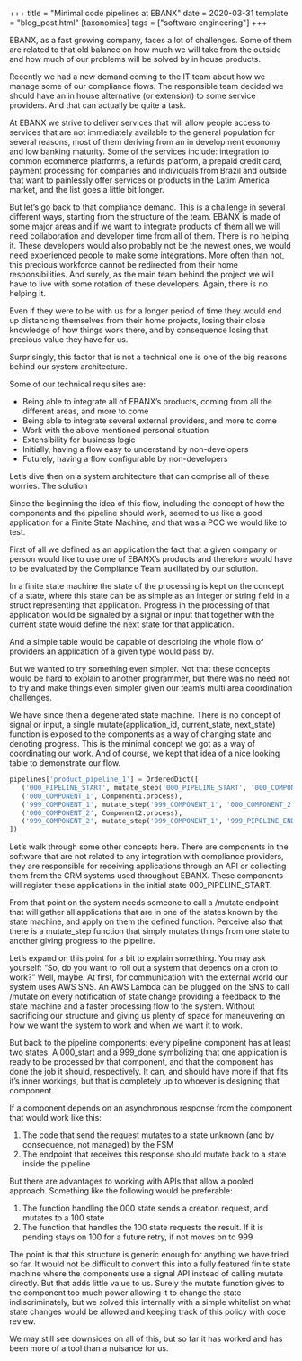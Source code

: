 +++
title = "Minimal code pipelines at EBANX"
date = 2020-03-31
template = "blog_post.html"
[taxonomies]
tags = ["software engineering"]
+++

EBANX, as a fast growing company, faces a lot of challenges. 
Some of them are related to that old balance on how much 
we will take from the outside and how much of our problems 
will be solved by in house products.

Recently we had a new demand coming to the IT team about 
how we manage some of our compliance flows. 
The responsible team decided we should have an in house 
alternative (or extension) to some service providers.
And that can actually be quite a task.

At EBANX we strive to deliver services that will allow 
people access to services that are not immediately available 
to the general population for several reasons, most of them 
deriving from an in development economy and low banking maturity. 
Some of the services include: integration to common ecommerce 
platforms, a refunds platform, a prepaid credit card, 
payment processing for companies and individuals from Brazil 
and outside that want to painlessly offer services or products 
in the Latim America market, and the list goes a little bit longer.

But let’s go back to that compliance demand. 
This is a challenge in several different ways, starting from 
the structure of the team. EBANX is made of some major areas 
and if we want to integrate products of them all we will need 
collaboration and developer time from all of them. There is no 
helping it. These developers would also probably not be the 
newest ones, we would need experienced people to make some 
integrations. More often than not, this precious workforce 
cannot be redirected from their home responsibilities. 
And surely, as the main team behind the project we will 
have to live with some rotation of these developers. 
Again, there is no helping it.

Even if they were to be with us for a longer period of time 
they would end up distancing themselves from their home projects, 
losing their close knowledge of how things work there, 
and by consequence losing that precious value they have for us.

Surprisingly, this factor that is not a technical one is 
one of the big reasons behind our system architecture.

Some of our technical requisites are:

 - Being able to integrate all of EBANX’s products, coming 
 from all the different areas, and more to come
 - Being able to integrate several external providers, and more to come
 - Work with the above mentioned personal situation
 - Extensibility for business logic
 - Initially, having a flow easy to understand by non-developers
 - Futurely, having a flow configurable by non-developers

Let’s dive then on a system architecture that can comprise 
all of these worries.
The solution

Since the beginning the idea of this flow, including the concept 
of how the components and the pipeline should work, seemed to us 
like a good application for a Finite State Machine, 
and that was a POC we would like to test.

First of all we defined as an application the fact that a given 
company or person would like to use one of EBANX’s products and 
therefore would have to be evaluated by the Compliance Team 
auxiliated by our solution.

In a finite state machine the state of the processing is kept 
on the concept of a state, where this state can be as simple 
as an integer or string field in a struct representing that 
application. Progress in the processing of that application 
would be signaled by a signal or input that together with the
current state would define the next state for that application.

And a simple table would be capable of describing the whole 
flow of providers an application of a given type would pass by.

But we wanted to try something even simpler. Not that these 
concepts would be hard to explain to another programmer, but 
there was no need not to try and make things even simpler 
given our team’s multi area coordination challenges.

We have since then a degenerated state machine. There is no concept of signal or input, a single mutate(application_id, current_state, next_state) function is exposed to the components as a way of changing state and denoting progress. This is the minimal concept we got as a way of coordinating our work. And of course, we kept that idea of a nice looking table to demonstrate our flow.


```Python
pipelines['product_pipeline_1'] = OrderedDict([
   ('000_PIPELINE_START', mutate_step('000_PIPELINE_START', '000_COMPONENT_1')),
   ('000_COMPONENT_1', Component1.process),
   ('999_COMPONENT_1', mutate_step('999_COMPONENT_1', '000_COMPONENT_2')),
   ('000_COMPONENT_2', Component2.process),
   ('999_COMPONENT_2', mutate_step('999_COMPONENT_1', '999_PIPELINE_END')),
])
```


Let’s walk through some other concepts here. There are components in the software that are not related to any integration with compliance providers, they are responsible for receiving applications through an API or collecting them from the CRM systems used throughout EBANX. These components will register these applications in the initial state 000_PIPELINE_START.

From that point on the system needs someone to call a /mutate endpoint that will gather all applications that are in one of the states known by the state machine, and apply on them the defined function. Perceive also that there is a mutate_step function that simply mutates things from one state to another giving progress to the pipeline.

Let’s expand on this point for a bit to explain something. You may ask yourself: “So, do you want to roll out a system that depends on a cron to work?” Well, maybe. At first, for communication with the external world our system uses AWS SNS. An AWS Lambda can be plugged on the SNS to call /mutate on every notification of state change providing a feedback to the state machine and a faster processing flow to the system. Without sacrificing our structure and giving us plenty of space for maneuvering on how we want the system to work and when we want it to work.

But back to the pipeline components: every pipeline component has at least two states. A 000_start and a 999_done symbolizing that one application is ready to be processed by that component, and that the component has done the job it should, respectively. It can, and should have more if that fits it’s inner workings, but that is completely up to whoever is designing that component.

If a component depends on an asynchronous response from the component that would work like this:

1. The code that send the request mutates to a state unknown 
(and by consequence, not managed) by the FSM
2. The endpoint that receives this response should mutate 
back to a state inside the pipeline

But there are advantages to working with APIs that allow a 
pooled approach. Something like the following would be preferable:

1. The function handling the 000 state sends a 
creation request, and mutates to a 100 state
2. The function that handles the 100 state requests 
the result. If it is pending stays on 100 for a future 
retry, if not moves on to 999

The point is that this structure is generic enough for 
anything we have tried so far. It would not be difficult 
to convert this into a fully featured finite state machine 
where the components use a signal API instead of calling 
mutate directly. But that adds little value to us. Surely 
the mutate function gives to the component too much power 
allowing it to change the state indiscriminately, but we 
solved this internally with a simple whitelist on what state 
changes would be allowed and keeping track of this policy 
with code review.

We may still see downsides on all of this, but so far 
it has worked and has been more of a tool than a nuisance 
for us.